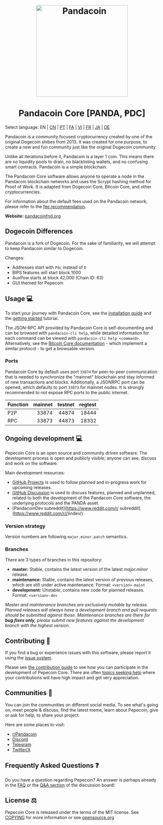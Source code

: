 <h1 align="center">
<img src="![Picsart_25-02-15_16-49-23-474.png](<https://media-hosting.imagekit.io//7b775aca1ca541e7/Picsart_25-02-15_16-49-23-474.png?Expires=1834260863&Key-Pair-Id=K2ZIVPTIP2VGHC&Signature=bKahCdBfRC8MJspuUTK1v~rQMlFxMwSAv1pnun5iS4hUSLAcKfj6WdBiZD-gSwwtX-tVmPskpUZDwTigb8hAaKDBFKEdGRvp91hnTHD3QmQOONNPUoa2xwUG8owFZfBMlo-BzlaBgIg3US06MJK1cWhTYeoufuKxbjFLagXg2dK6xIoNEqcFl7F9HSMXolgKKX~0cXMje71R~6~vbIJqZ7O2zPzQfp~9y1ManPnfm49-RQF9a3N6A5pRiaKgNYVQ-rtZRiwKy3AU2AxPW6mzsH5SeR9J5Hih7CwTfn2G72DEIk8WrkP07w34WaCYxzoBcuMeZbo8ztelMaJR2etUpA__>)" alt="Pandacoin" width="300"/>
<br/><br/>
Pandacoin Core [PANDA, ⱣDC]
</h1>

Select language: EN | [CN](./README_zh_CN.md) | [PT](./README_pt_BR.md) | [FA](./README_fa_IR.md) | [VI](./README_vi_VN.md) | [FR](./README_fr_FR.md) | [JA](./README_ja_JP.md) | [DE](./README_de_DE.md)

Pandacoin is a community focused cryptocurrency created by one of the original Dogecoin shibes from 2013. It was created for one purpose, to create a new and fun community just like the original Dogecoin community.

Unlike all iterations before it, Pandacoin is a layer 1 coin. This means there are no liquidity pools to drain, no blacklisting wallets, and no confusing smart contracts. Pandacoin is a simple blockchain.

The Pandacoin Core software allows anyone to operate a node in the Pandacoin blockchain networks and uses the Scrypt hashing method for Proof of Work. It is adapted from Dogecoin Core, Bitcoin Core, and other cryptocurrencies.

For information about the default fees used on the Pandacoin network, please
refer to the [fee recommendation](doc/fee-recommendation.md).

**Website:** [pandacoinfnd.org](https://pandacoinfnd.org)

## Dogecoin Differences

Pandacoin is a fork of Dogecoin. For the sake of familiarity, we will attempt to keep Pandacoin similar to Dogecoin.

Changes:

* Addresses start with `Pdc` instead of `D`
* BIPS features will start block 1000
* AuxPow starts at block 42,000 (Chain ID: 63)
* GUI themed for Pepecoin

## Usage 💻

To start your journey with Pandacoin Core, see the [installation guide](INSTALL.md) and the [getting started](doc/getting-started.md) tutorial.

The JSON-RPC API provided by Pandacoin Core is self-documenting and can be browsed with `pandacoin-cli help`, while detailed information for each command can be viewed with `pandacoin-cli help <command>`. Alternatively, see the [Bitcoin Core documentation](https://developer.bitcoin.org/reference/rpc/) - which implement a similar protocol - to get a browsable version.

### Ports

Pandacoin Core by default uses port `33874` for peer-to-peer communication that
is needed to synchronize the "mainnet" blockchain and stay informed of new
transactions and blocks. Additionally, a JSONRPC port can be opened, which
defaults to port `33873` for mainnet nodes. It is strongly recommended to not
expose RPC ports to the public internet.

| Function | mainnet | testnet | regtest |
| :------- | ------: | ------: | ------: |
| P2P      |   33874 |   44874 |   18444 |
| RPC      |   33873 |   44873 |   18332 |

## Ongoing development 💻

Pepecoin Core is an open source and community driven software. The development
process is open and publicly visible; anyone can see, discuss and work on the
software.

Main development resources:

* [GitHub Projects](https://github.com/pandacoinppc/pandacoin/projects) is used to
  follow planned and in-progress work for upcoming releases.
* [GitHub Discussion](https://github.com/pandacoinppc/pandacoin/discussions) is used
  to discuss features, planned and unplanned, related to both the development of
  the Pandacoin Core software, the underlying protocols and the PANDA asset.
* [PandacoinDev subreddit](https://www.reddit.com/r/ subreddit](https://www.reddit.com/r//)indev/)

### Version strategy
Version numbers are following ```major.minor.patch``` semantics.

### Branches
There are 3 types of branches in this repository:

- **master:** Stable, contains the latest version of the latest *major.minor* release.
- **maintenance:** Stable, contains the latest version of previous releases, which are still under active maintenance. Format: ```<version>-maint```
- **development:** Unstable, contains new code for planned releases. Format: ```<version>-dev```

*Master and maintenance branches are exclusively mutable by release. Planned*
*releases will always have a development branch and pull requests should be*
*submitted against those. Maintenance branches are there for **bug fixes only,***
*please submit new features against the development branch with the highest version.*

## Contributing 🤝

If you find a bug or experience issues with this software, please report it
using the [issue system](https://github.com/pandacoinpdc/pandacoin/issues/new?assignees=&labels=bug&template=bug_report.md&title=%5Bbug%5D+).

Please see [the contribution guide](CONTRIBUTING.md) to see how you can
participate in the development of Pepecoin Core. There are often
[topics seeking help](https://github.com/pandacoinpdc/pandacoin/labels/help%20wanted)
where your contributions will have high impact and get very appreciation.

## Communities 🐸

You can join the communities on different social media.
To see what's going on, meet people & discuss, find the latest meme, learn
about Pepecoin, give or ask for help, to share your project.

Here are some places to visit:

* [r/Pandacoin](https://www.reddit.com/r//)
* [Discord](https:///discord)
* [Telegram](https://t.me/PandacoinGroup)
* [Twitter/X](https://twitter.com/Pandacoinfnd)

## Frequently Asked Questions ❓

Do you have a question regarding Pepecoin? An answer is perhaps already in the [FAQ](doc/FAQ.md) or the [Q&A section](https://github.com/pandacoinpdc/pandacoin/discussions/categories/q-a) of the discussion board!

## License ⚖️
Pepecoin Core is released under the terms of the MIT license. See
[COPYING](COPYING) for more information or see
[opensource.org](https://opensource.org/licenses/MIT)
